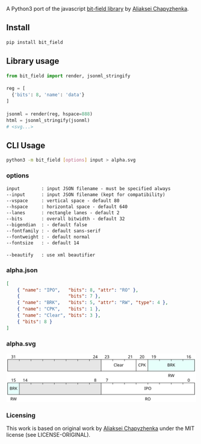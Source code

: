 A Python3 port of the javascript [bit-field library](https://github.com/drom/bitfield/) by [Aliaksei Chapyzhenka](https://github.com/drom).

## Install

```sh
pip install bit_field
```

## Library usage

```python
from bit_field import render, jsonml_stringify

reg = [
  {'bits': 8, 'name': 'data'}
]

jsonml = render(reg, hspace=888)
html = jsonml_stringify(jsonml)
# <svg...>
```

## CLI Usage

```sh
python3 -m bit_field [options] input > alpha.svg
```

### options

```
input        : input JSON filename - must be specified always
--input      : input JSON filename (kept for compatibility)
--vspace     : vertical space - default 80
--hspace     : horizontal space - default 640
--lanes      : rectangle lanes - default 2
--bits       : overall bitwidth - default 32
--bigendian  : - default false
--fontfamily : - default sans-serif
--fontweight : - default normal
--fontsize   : - default 14

--beautify   : use xml beautifier
```

### alpha.json

```json
[
    { "name": "IPO",   "bits": 8, "attr": "RO" },
    {                  "bits": 7 },
    { "name": "BRK",   "bits": 5, "attr": "RW", "type": 4 },
    { "name": "CPK",   "bits": 1 },
    { "name": "Clear", "bits": 3 },
    { "bits": 8 }
]
```
### alpha.svg

![Heat Sink](https://raw.githubusercontent.com/Arth-ur/bitfield/master/bit_field/test/alpha.svg?sanitize=true)

### Licensing
This work is based on original work by [Aliaksei Chapyzhenka](https://github.com/drom) under the MIT license (see LICENSE-ORIGINAL).
